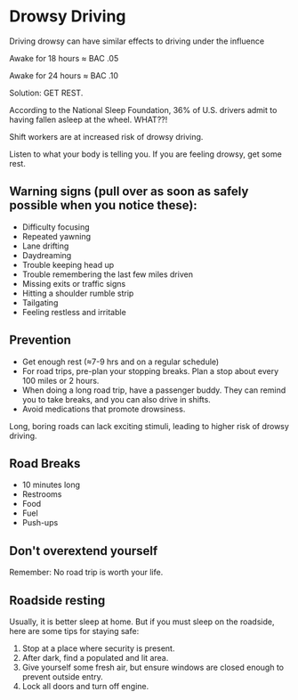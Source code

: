 # Drowsy Driving


Driving drowsy can have similar effects to driving under the influence

Awake for 18 hours ≈ BAC .05

Awake for 24 hours ≈ BAC .10


Solution: GET REST.

According to the National Sleep Foundation, 36% of U.S. drivers admit to having fallen asleep at the wheel. WHAT??!

Shift workers are at increased risk of drowsy driving. 

Listen to what your body is telling you. If you are feeling drowsy, get some rest. 

## Warning signs (pull over as soon as safely possible when you notice these):
* Difficulty focusing
* Repeated yawning
* Lane drifting
* Daydreaming
* Trouble keeping head up
* Trouble remembering the last few miles driven
* Missing exits or traffic signs
* Hitting a shoulder rumble strip
* Tailgating
* Feeling restless and irritable

## Prevention
* Get enough rest (≈7-9 hrs and on a regular schedule)
* For road trips, pre-plan your stopping breaks. Plan a stop about every 100 miles or 2 hours. 
* When doing a long road trip, have a passenger buddy. They can remind you to take breaks, and you can also drive in shifts.
* Avoid medications that promote drowsiness.

Long, boring roads can lack exciting stimuli, leading to higher risk of drowsy driving.

## Road Breaks
* 10 minutes long
* Restrooms
* Food
* Fuel
* Push-ups

## Don't overextend yourself

Remember: No road trip is worth your life.

## Roadside resting

Usually, it is better sleep at home. But if you must sleep on the roadside, here are some tips for staying safe:
1. Stop at a place where security is present.
2. After dark, find a populated and lit area.
3. Give yourself some fresh air, but ensure windows are closed enough to prevent outside entry.
4. Lock all doors and turn off engine.
